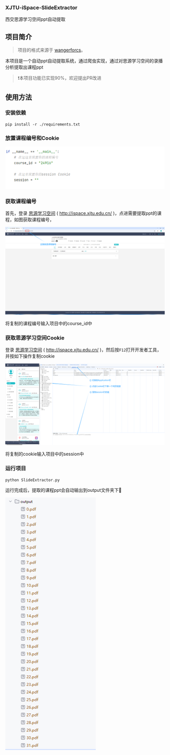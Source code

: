 ### XJTU-iSpace-SlideExtractor
西交思源学习空间ppt自动提取

## 项目简介
> 项目的格式来源于 [wangerforcs](https://github.com/wangerforcs)。

本项目是一个自动ppt自动提取系统，通过爬虫实现，通过对思源学习空间的录播分析提取出课程ppt


> ❗本项目功能已实现90%，欢迎提出PR改进

## 使用方法

### 安装依赖
```shell
pip install -r ./requirements.txt
```
### 放置课程编号和Cookie

![image-20250415095058853](.\assets\image-20250415095058853.png)

### 获取课程编号

首先，登录 [思源学习空间](http://ispace.xjtu.edu.cn/) ( http://ispace.xjtu.edu.cn/ )，点进需要提取ppt的课程，如图获取课程编号，

![image-20250415100121267](.\assets\image-20250415100121267.png)

将复制的课程编号输入项目中的course_id中

### 获取思源学习空间Cookie

登录 [思源学习空间](http://ispace.xjtu.edu.cn/) ( http://ispace.xjtu.edu.cn/ )，然后按`F12`打开开发者工具，并按如下操作复制cookie

![image-20250415095640458](.\assets\image-20250415095640458.png)

将复制的cookie输入项目中的session中

### 运行项目

```shell
python SlideExtractor.py
```



运行完成后，提取的课程ppt会自动输出到output文件夹下🌈

![image-20250415100310002](.\assets\image-20250415100310002.png)